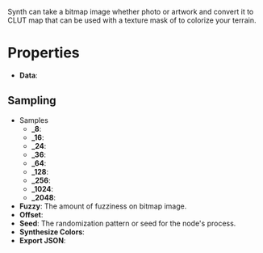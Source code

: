 


Synth can take a bitmap image whether photo or artwork and convert it to CLUT map that can be used with a texture mask of to colorize your terrain.



# Properties

- **Data**: 

## Sampling

- Samples
  - **_8**: <desc>
  - **_16**: <desc>
  - **_24**: <desc>
  - **_36**: <desc>
  - **_64**: <desc>
  - **_128**: <desc>
  - **_256**: <desc>
  - **_1024**: <desc>
  - **_2048**: <desc>
- **Fuzzy**: The amount of fuzziness on bitmap image.
- **Offset**: 
- **Seed**: The randomization pattern or seed for the node's process.
- **Synthesize Colors**: 
- **Export JSON**: 



